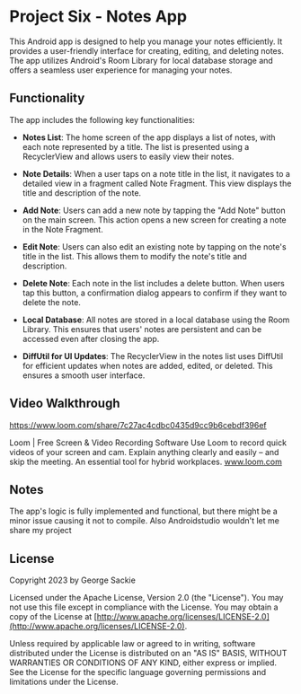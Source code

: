 # Project Six - Notes App

This Android app is designed to help you manage your notes efficiently. It provides a user-friendly interface for creating, editing, and deleting notes. The app utilizes Android's Room Library for local database storage and offers a seamless user experience for managing your notes.

## Functionality

The app includes the following key functionalities:

- **Notes List**: The home screen of the app displays a list of notes, with each note represented by a title. The list is presented using a RecyclerView and allows users to easily view their notes.

- **Note Details**: When a user taps on a note title in the list, it navigates to a detailed view in a fragment called Note Fragment. This view displays the title and description of the note.

- **Add Note**: Users can add a new note by tapping the "Add Note" button on the main screen. This action opens a new screen for creating a note in the Note Fragment.

- **Edit Note**: Users can also edit an existing note by tapping on the note's title in the list. This allows them to modify the note's title and description.

- **Delete Note**: Each note in the list includes a delete button. When users tap this button, a confirmation dialog appears to confirm if they want to delete the note.

- **Local Database**: All notes are stored in a local database using the Room Library. This ensures that users' notes are persistent and can be accessed even after closing the app.

- **DiffUtil for UI Updates**: The RecyclerView in the notes list uses DiffUtil for efficient updates when notes are added, edited, or deleted. This ensures a smooth user interface.


## Video Walkthrough
https://www.loom.com/share/7c27ac4cdbc0435d9cc9b6cebdf396ef

Loom | Free Screen & Video Recording Software
Use Loom to record quick videos of your screen and cam. Explain anything clearly and easily – and skip the meeting. An essential tool for hybrid workplaces.
www.loom.com


## Notes

The app's logic is fully implemented and functional, but there might be a minor issue causing it not to compile. Also Androidstudio wouldn't let me share my project

## License

Copyright 2023 by George Sackie

Licensed under the Apache License, Version 2.0 (the "License"). You may not use this file except in compliance with the License. You may obtain a copy of the License at [http://www.apache.org/licenses/LICENSE-2.0](http://www.apache.org/licenses/LICENSE-2.0).

Unless required by applicable law or agreed to in writing, software distributed under the License is distributed on an "AS IS" BASIS, WITHOUT WARRANTIES OR CONDITIONS OF ANY KIND, either express or implied. See the License for the specific language governing permissions and limitations under the License.
